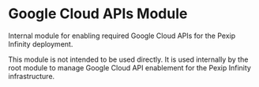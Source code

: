 # Google Cloud APIs Module

Internal module for enabling required Google Cloud APIs for the Pexip Infinity deployment.

This module is not intended to be used directly. It is used internally by the root module to manage Google Cloud API enablement for the Pexip Infinity infrastructure.
